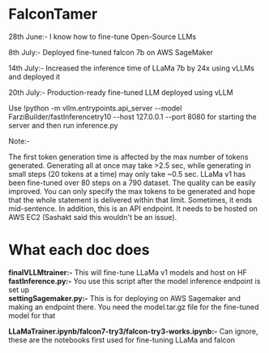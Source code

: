 # FalconTamer
28th June:- I know how to fine-tune Open-Source LLMs

8th July:- Deployed fine-tuned falcon 7b on AWS SageMaker

14th July:- Increased the inference time of LLaMa 7b by 24x using vLLMs and deployed it

20th July:- Production-ready fine-tuned LLM deployed using vLLM

Use !python -m vllm.entrypoints.api_server --model FarziBuilder/fastInferencetry10 --host 127.0.0.1 --port 8080 for starting the server and then run inference.py

Note:-

The first token generation time is affected by the max number of tokens generated. Generating all at once may take >2.5 sec, while generating in small steps (20 tokens at a time) may only take ~0.5 sec.
LLaMa v1 has been fine-tuned over 80 steps on a 790 dataset. The quality can be easily improved.
You can only specify the max tokens to be generated and hope that the whole statement is delivered within that limit. Sometimes, it ends mid-sentence.
In addition, this is an API endpoint. It needs to be hosted on AWS EC2 (Sashakt said this wouldn't be an issue).

# What each doc does
**finalVLLMtrainer:-** This will fine-tune LLaMa v1 models and host on HF  
**fastInference.py:-** You use this script after the model inference endpoint is set up  
**settingSagemaker.py:-** This is for deploying on AWS Sagemaker and making an endpoint there. You need the model.tar.gz file for the fine-tuned model for that

**LLaMaTrainer.ipynb/falcon7-try3/falcon-try3-works.ipynb:-** Can ignore, these are the notebooks first used for fine-tuning LLaMa and falcon
